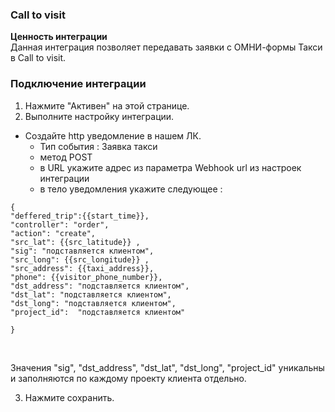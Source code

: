 ### Call to visit <br />

**Ценность интеграции**  <br />
Данная интеграция позволяет передавать заявки с ОМНИ-формы Такси в Call to visit.<br />  

 
### Подключение интеграции <br />    

1. Нажмите "Активен" на этой странице.<br />
2. Выполните настройку интеграции. <br />

- Создайте http уведомление в нашем ЛК.  <br />
    - Тип события : Заявка такси
    - метод POST
    - в URL укажите адрес из параметра Webhook url из настроек интеграции
    - в тело уведомления укажите следующее : <br />
  
 <Alert backgroundColor="#c3e8d7">

    {
    "deffered_trip":{{start_time}},
    "controller": "order",
    "action": "create",
    "src_lat": {{src_latitude}} ,
    "sig": "подставляется клиентом",
    "src_long": {{src_longitude}} ,
    "src_address": {{taxi_address}},
    "phone": {{visitor_phone_number}},
    "dst_address": "подставляется клиентом",
    "dst_lat": "подставляется клиентом",
    "dst_long": "подставляется клиентом",
    "project_id":  "подставляется клиентом"
    
    }
  
   </Alert>   
  <br />
    
   Значения "sig", "dst_address", "dst_lat", "dst_long", "project_id"  уникальны и заполняются по каждому проекту клиента отдельно.


3. Нажмите сохранить.   <br />
